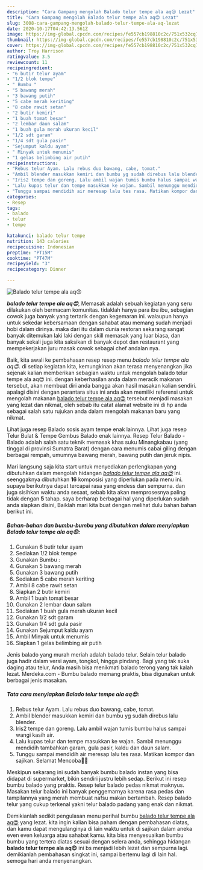 ```yaml
---
description: "Cara Gampang mengolah Balado telur tempe ala aq😍 Lezat"
title: "Cara Gampang mengolah Balado telur tempe ala aq😍 Lezat"
slug: 3008-cara-gampang-mengolah-balado-telur-tempe-ala-aq-lezat
date: 2020-10-17T04:42:13.561Z
image: https://img-global.cpcdn.com/recipes/fe557cb198810c2c/751x532cq70/balado-telur-tempe-ala-aq😍-foto-resep-utama.jpg
thumbnail: https://img-global.cpcdn.com/recipes/fe557cb198810c2c/751x532cq70/balado-telur-tempe-ala-aq😍-foto-resep-utama.jpg
cover: https://img-global.cpcdn.com/recipes/fe557cb198810c2c/751x532cq70/balado-telur-tempe-ala-aq😍-foto-resep-utama.jpg
author: Troy Harrison
ratingvalue: 3.5
reviewcount: 11
recipeingredient:
- "6 butir telur ayam"
- "1/2 blok tempe"
- " Bumbu "
- "5 bawang merah"
- "3 bawang putih"
- "5 cabe merah keriting"
- "8 cabe rawit setan"
- "2 butir kemiri"
- "1 buah tomat besar"
- "2 lembar daun salam"
- "1 buah gula merah ukuran kecil"
- "1/2 sdt garam"
- "1/4 sdt gula pasir"
- "Sejumput kaldu ayam"
- " Minyak untuk menumis"
- "1 gelas belimbing air putih"
recipeinstructions:
- "Rebus telur Ayam. Lalu rebus duo bawang, cabe, tomat."
- "Ambil blender masukkan kemiri dan bumbu yg sudah direbus lalu blender."
- "Iris2 tempe dan goreng. Lalu ambil wajan tumis bumbu halus sampai wangi kasih air."
- "Lalu kupas telur dan tempe masukkan ke wajan. Sambil menunggu mendidih tambahkan garam, gula pasir, kaldu dan daun salam."
- "Tunggu sampai mendidih air meresap lalu tes rasa. Matikan kompor dan sajikan. Selamat Mencoba🙏🙏"
categories:
- Resep
tags:
- balado
- telur
- tempe

katakunci: balado telur tempe 
nutrition: 143 calories
recipecuisine: Indonesian
preptime: "PT15M"
cooktime: "PT47M"
recipeyield: "3"
recipecategory: Dinner

---
```



![Balado telur tempe ala aq😍](https://img-global.cpcdn.com/recipes/fe557cb198810c2c/751x532cq70/balado-telur-tempe-ala-aq😍-foto-resep-utama.jpg)

<b><i>balado telur tempe ala aq😍</i></b>, Memasak adalah sebuah kegiatan yang seru dilakukan oleh bermacam komunitas. tidaklah hanya para ibu ibu, sebagian cowok juga banyak yang tertarik dengan kegemaran ini. walaupun hanya untuk sekedar kebersamaan dengan sahabat atau memang sudah menjadi hobi dalam dirinya. maka dari itu dalam dunia restoran sekarang sangat banyak ditemukan laki laki dengan skill memasak yang luar biasa, dan banyak sekali juga kita saksikan di banyak depot dan restaurant yang mempekerjakan juru masak cowok sebagai chef andalan nya.

Baik, kita awali ke pembahasan resep resep menu <i>balado telur tempe ala aq😍</i>. di setiap kegiatan kita, kemungkinan akan terasa menyenangkan jika sejenak kalian memberikan sebagian waktu untuk mengolah balado telur tempe ala aq😍 ini. dengan keberhasilan anda dalam meracik makanan tersebut, akan membuat diri anda bangga akan hasil masakan kalian sendiri. apalagi disini dengan perantara situs ini anda akan memiliki referensi untuk mengolah makanan <u>balado telur tempe ala aq😍</u> tersebut menjadi masakan yang lezat dan nikmat, oleh sebab itu catat alamat website ini di hp anda sebagai salah satu rujukan anda dalam mengolah makanan baru yang nikmat.

Lihat juga resep Balado sosis ayam tempe enak lainnya. Lihat juga resep Telur Bulat &amp; Tempe Gembus Balado enak lainnya. Resep Telur Balado - Balado adalah salah satu teknik memasak khas suku Minangkabau (yang tinggal di provinsi Sumatra Barat) dengan cara menumis cabai giling dengan berbagai rempah, umumnya bawang merah, bawang putih dan jeruk nipis.


Mari langsung saja kita start untuk menyediakan perlengkapan yang dibutuhkan dalam mengolah hidangan <u><i>balado telur tempe ala aq😍</i></u> ini. seenggaknya dibutuhkan <b>16</b> komposisi yang diperlukan pada menu ini. supaya berikutnya dapat tercapai rasa yang endess dan sempurna. dan juga sisihkan waktu anda sesaat, sebab kita akan memprosesnya paling tidak dengan <b>5</b> tahap. saya berharap berbagai hal yang diperlukan sudah anda siapkan disini, Baiklah mari kita buat dengan melihat dulu bahan bahan berikut ini.

<!--inarticleads1-->

##### Bahan-bahan dan bumbu-bumbu yang dibutuhkan dalam menyiapkan Balado telur tempe ala aq😍:

1. Gunakan 6 butir telur ayam
1. Sediakan 1/2 blok tempe
1. Gunakan  Bumbu :
1. Gunakan 5 bawang merah
1. Gunakan 3 bawang putih
1. Sediakan 5 cabe merah keriting
1. Ambil 8 cabe rawit setan
1. Siapkan 2 butir kemiri
1. Ambil 1 buah tomat besar
1. Gunakan 2 lembar daun salam
1. Sediakan 1 buah gula merah ukuran kecil
1. Gunakan 1/2 sdt garam
1. Gunakan 1/4 sdt gula pasir
1. Gunakan Sejumput kaldu ayam
1. Ambil  Minyak untuk menumis
1. Siapkan 1 gelas belimbing air putih


Jenis balado yang murah meriah adalah balado telur. Selain telur balado juga hadir dalam versi ayam, tongkol, hingga pindang. Bagi yang tak suka daging atau telur, Anda masih bisa menikmati balado terong yang tak kalah lezat. Merdeka.com - Bumbu balado memang praktis, bisa digunakan untuk berbagai jenis masakan. 

<!--inarticleads2-->

##### Tata cara menyiapkan Balado telur tempe ala aq😍:

1. Rebus telur Ayam. Lalu rebus duo bawang, cabe, tomat.
1. Ambil blender masukkan kemiri dan bumbu yg sudah direbus lalu blender.
1. Iris2 tempe dan goreng. Lalu ambil wajan tumis bumbu halus sampai wangi kasih air.
1. Lalu kupas telur dan tempe masukkan ke wajan. Sambil menunggu mendidih tambahkan garam, gula pasir, kaldu dan daun salam.
1. Tunggu sampai mendidih air meresap lalu tes rasa. Matikan kompor dan sajikan. Selamat Mencoba🙏🙏


Meskipun sekarang ini sudah banyak bumbu balado instan yang bisa didapat di supermarket, bikin sendiri justru lebih sedap. Berikut ini resep bumbu balado yang praktis. Resep telur balado pedas nikmat maknyus. Masakan telur balado ini banyak penggemarnya karena rasa pedas dan tampilannya yang merah membuat nafsu makan bertambah. Resep balado telur yang cukup terkenal yakni telur balado padang yang enak dan nikmat. 

Demikianlah sedikit pengulasan menu perihal bumbu <u>balado telur tempe ala aq😍</u> yang lezat. kita ingin kalian bisa paham dengan pembahasan diatas, dan kamu dapat mengulanginya di lain waktu untuk di sajikan dalam aneka even even keluarga atau sahabat kamu. kita bisa menyesuaikan bumbu bumbu yang tertera diatas sesuai dengan selera anda, sehingga hidangan <b>balado telur tempe ala aq😍</b> ini bs menjadi lebih lezat dan sempurna lagi. demikianlah pembahasan singkat ini, sampai bertemu lagi di lain hal. semoga hari anda menyenangkan.
